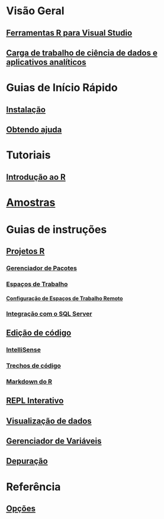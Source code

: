 # Visão Geral
## [Ferramentas R para Visual Studio](index.md)
## [Carga de trabalho de ciência de dados e aplicativos analíticos](data-science-workload.md)
# Guias de Início Rápido
## [Instalação](installation.md)
## [Obtendo ajuda](getting-started-help.md)
# Tutoriais
## [Introdução ao R](getting-started-with-r.md)
# [Amostras](getting-started-samples.md)
# Guias de instruções
## [Projetos R](projects.md)
### [Gerenciador de Pacotes](package-manager.md)
### [Espaços de Trabalho](workspaces.md)
#### [Configuração de Espaços de Trabalho Remoto](workspaces-remote-setup.md)
### [Integração com o SQL Server](sql-server.md)
## [Edição de código](code-editing.md)
### [IntelliSense](code-intellisense.md)
### [Trechos de código](code-snippets.md)
### [Markdown do R](rmarkdown.md)
## [REPL Interativo](interactive-repl.md)
## [Visualização de dados](visualizing-data.md)
## [Gerenciador de Variáveis](variable-explorer.md)
## [Depuração](debugging.md)
# Referência
## [Opções](options.md)